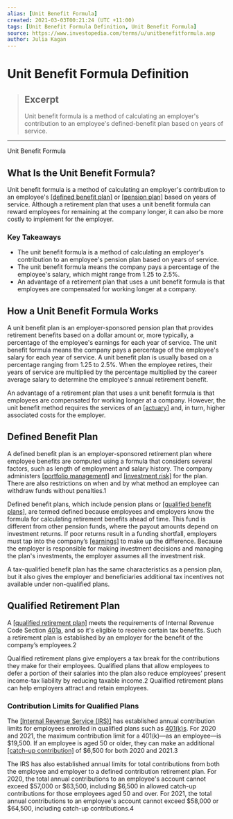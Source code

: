 ```yaml
---
alias: [Unit Benefit Formula]
created: 2021-03-03T00:21:24 (UTC +11:00)
tags: [Unit Benefit Formula Definition, Unit Benefit Formula]
source: https://www.investopedia.com/terms/u/unitbenefitformula.asp
author: Julia Kagan
---
```


# Unit Benefit Formula Definition

> ## Excerpt
> Unit benefit formula is a method of calculating an employer's contribution to an employee's defined-benefit plan based on years of service.

---

Unit Benefit Formula
## What Is the Unit Benefit Formula?

Unit benefit formula is a method of calculating an employer's contribution to an employee's [[defined benefit plan]](https://www.investopedia.com/terms/d/definedbenefitpensionplan.asp) or [[pension plan]](https://www.investopedia.com/terms/p/pensionplan.asp) based on years of service. Although a retirement plan that uses a unit benefit formula can reward employees for remaining at the company longer, it can also be more costly to implement for the employer.

### Key Takeaways

-   The unit benefit formula is a method of calculating an employer's contribution to an employee's pension plan based on years of service.
-   The unit benefit formula means the company pays a percentage of the employee's salary, which might range from 1.25 to 2.5%.
-   An advantage of a retirement plan that uses a unit benefit formula is that employees are compensated for working longer at a company.

## How a Unit Benefit Formula Works

A unit benefit plan is an employer-sponsored pension plan that provides retirement benefits based on a dollar amount or, more typically, a percentage of the employee's earnings for each year of service. The unit benefit formula means the company pays a percentage of the employee's salary for each year of service. A unit benefit plan is usually based on a percentage ranging from 1.25 to 2.5%. When the employee retires, their years of service are multiplied by the percentage multiplied by the career average salary to determine the employee's annual retirement benefit.

An advantage of a retirement plan that uses a unit benefit formula is that employees are compensated for working longer at a company. However, the unit benefit method requires the services of an [[actuary]](https://www.investopedia.com/terms/a/actuary.asp) and, in turn, higher associated costs for the employer.

## Defined Benefit Plan

A defined benefit plan is an employer-sponsored retirement plan where employee benefits are computed using a formula that considers several factors, such as length of employment and salary history. The company administers [[portfolio management]](https://www.investopedia.com/terms/p/portfoliomanagement.asp) and [[investment risk]](https://www.investopedia.com/terms/r/riskmanagement.asp) for the plan. There are also restrictions on when and by what method an employee can withdraw funds without penalties.1

Defined benefit plans, which include pension plans or [[qualified benefit plans]](https://www.investopedia.com/terms/q/qrp.asp), are termed defined because employees and employers know the formula for calculating retirement benefits ahead of time. This fund is different from other pension funds, where the payout amounts depend on investment returns. If poor returns result in a funding shortfall, employers must tap into the company’s [[earnings]](https://www.investopedia.com/terms/e/earnings.asp) to make up the difference. Because the employer is responsible for making investment decisions and managing the plan's investments, the employer assumes all the investment risk.

A tax-qualified benefit plan has the same characteristics as a pension plan, but it also gives the employer and beneficiaries additional tax incentives not available under non-qualified plans.

## Qualified Retirement Plan

A [[qualified retirement plan]](https://www.investopedia.com/terms/q/qrp.asp) meets the requirements of Internal Revenue Code Section [401a](https://www.investopedia.com/terms/1/401a-plan.asp), and so it's eligible to receive certain tax benefits. Such a retirement plan is established by an employer for the benefit of the company’s employees.2

Qualified retirement plans give employers a tax break for the contributions they make for their employees. Qualified plans that allow employees to defer a portion of their salaries into the plan also reduce employees’ present income-tax liability by reducing taxable income.2 Qualified retirement plans can help employers attract and retain employees.

### Contribution Limits for Qualified Plans

The [[Internal Revenue Service (IRS)]](https://www.investopedia.com/terms/i/irs.asp) has established annual contribution limits for employees enrolled in qualified plans such as [401(k)s](https://www.investopedia.com/terms/1/401kplan.asp). For 2020 and 2021, the maximum contribution limit for a 401(k)—as an employee—is $19,500. If an employee is aged 50 or older, they can make an additional [[catch-up contribution]](https://www.investopedia.com/terms/c/catchupcontribution.asp) of $6,500 for both 2020 and 2021.3

The IRS has also established annual limits for total contributions from both the employee and employer to a defined contribution retirement plan. For 2020, the total annual contributions to an employee's account cannot exceed $57,000 or $63,500, including $6,500 in allowed catch-up contributions for those employees aged 50 and over. For 2021, the total annual contributions to an employee's account cannot exceed $58,000 or $64,500, including catch-up contributions.4
